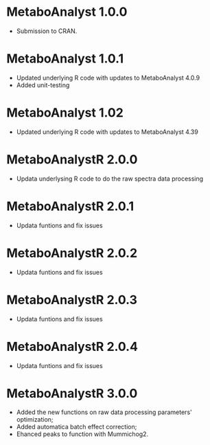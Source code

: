 # MetaboAnalyst 1.0.0 

- Submission to CRAN. 

# MetaboAnalyst 1.0.1

- Updated underlying R code with updates to MetaboAnalyst 4.0.9
- Added unit-testing 

# MetaboAnalyst 1.02

- Updated underlying R code with updates to MetaboAnalyst 4.39

# MetaboAnalystR 2.0.0

- Updata underlysing R code to do the raw spectra data processing

# MetaboAnalystR 2.0.1

- Updata funtions and fix issues

# MetaboAnalystR 2.0.2

-  Updata funtions and fix issues

# MetaboAnalystR 2.0.3

- Updata funtions and fix issues

# MetaboAnalystR 2.0.4

- Updata funtions and fix issues

# MetaboAnalystR 3.0.0

- Added the new functions on raw data processing parameters' optimization; 
- Added automatica batch effect correction;
- Ehanced peaks to function with Mummichog2.

